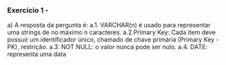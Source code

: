 ### Exercício 1 -

a) A resposta da pergunta é:
a.1. VARCHAR(n) é usado para representar uma strings de no máximo n caracteres.
a.2.Primary Key: Cada item deve possuir um identificador único, chamado de chave primária (Primary Key - PK), restrição.
a.3. NOT NULL: o valor nunca pode ser nulo.
a.4. DATE: representa uma data

